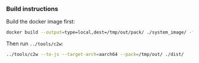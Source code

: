 ### Build instructions

Build the docker image first:

```sh
docker build --output=type=local,dest=/tmp/out/pack/ ./system_image/ -f ./system_image/sys-rp3.dockerfile
```
Then run `../tools/c2w`:

```sh
../tools/c2w --to-js --target-arch=aarch64 --pack=/tmp/out/ ./dist/
```
